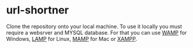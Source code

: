 # url-shortner

Clone the repository onto your local machine.
To use it locally you must require a websrver and MYSQL database.
For that you can use <a href="http://www.wampserver.com/">WAMP</a> for Windows, <a href="https://bitnami.com/stack/lamp/installer">LAMP</a> for Linux, <a href="https://www.mamp.info/en/">MAMP</a> for Mac or <a href="https://www.apachefriends.org/index.html">XAMPP</a>.

 